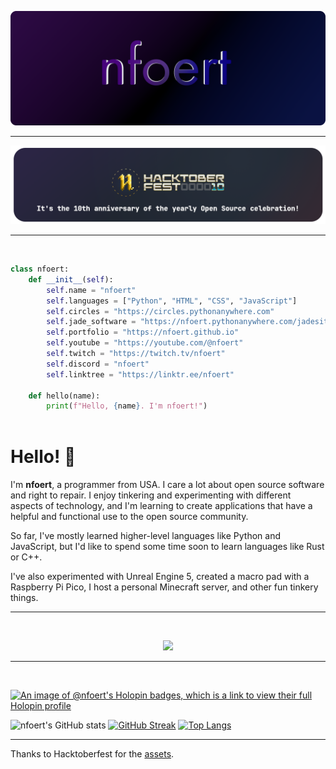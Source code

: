 

![Header](./github-header-image.png)
<hr>

[![Hacktoberfest](./hacktoberfest-10.png)](https://hacktoberfest.com/)

<hr>
<br>

```python
class nfoert:
    def __init__(self):
        self.name = "nfoert"
        self.languages = ["Python", "HTML", "CSS", "JavaScript"]
        self.circles = "https://circles.pythonanywhere.com"
        self.jade_software = "https://nfoert.pythonanywhere.com/jadesite"
        self.portfolio = "https://nfoert.github.io"
        self.youtube = "https://youtube.com/@nfoert"
        self.twitch = "https://twitch.tv/nfoert"
        self.discord = "nfoert"
        self.linktree = "https://linktr.ee/nfoert"
    
    def hello(name):
        print(f"Hello, {name}. I'm nfoert!")
  
```

<h1>Hello! 👋</h1>
<p>
I'm <b>nfoert</b>, a programmer from USA. I care a lot about open source software and right to repair. I enjoy tinkering and experimenting with different aspects of technology, and I'm learning to create applications that have a helpful and functional use to the open source community.

So far, I've mostly learned higher-level languages like Python and JavaScript, but I'd like to spend some time soon to learn languages like Rust or C++.

I've also experimented with Unreal Engine 5, created a macro pad with a Raspberry Pi Pico, I host a personal Minecraft server, and other fun tinkery things.
</p>
<hr>
<br>
<p align="center">
  <a href="https://skillicons.dev">
    <img src="https://skillicons.dev/icons?i=python,html,css,js,github,git,vscode,blender,codepen,django,fediverse,mastodon,linux,md,qt,raspberrypi,stackoverflow,threejs" />
  </a>
</p>
<hr>
<br>

[![An image of @nfoert's Holopin badges, which is a link to view their full Holopin profile](https://holopin.me/nfoert)](https://holopin.io/@nfoert)


![nfoert's GitHub stats](https://github-readme-stats.vercel.app/api?username=nfoert&show_icons=true&theme=dark)
[![GitHub Streak](https://streak-stats.demolab.com?user=nfoert&theme=dark)](https://git.io/streak-stats)
[![Top Langs](https://github-readme-stats.vercel.app/api/top-langs/?username=nfoert&langs_count=4&layout=compact&theme=dark)](https://github.com/anuraghazra/github-readme-stats)

<hr>

Thanks to Hacktoberfest for the [assets](https://hacktoberfest.com/_next/static/media/event-kit.c62668ad.zip).


